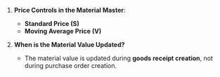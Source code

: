 1. **Price Controls in the Material Master**:  
   - **Standard Price (S)**  
   - **Moving Average Price (V)**  

2. **When is the Material Value Updated?**  
   - The material value is updated during **goods receipt creation**, not during purchase order creation.